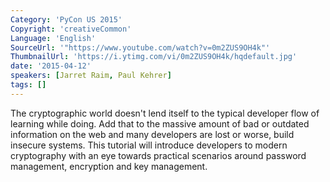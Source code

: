 ```yaml
---
Category: 'PyCon US 2015'
Copyright: 'creativeCommon'
Language: 'English'
SourceUrl: '"https://www.youtube.com/watch?v=0m2ZUS9OH4k"'
ThumbnailUrl: 'https://i.ytimg.com/vi/0m2ZUS9OH4k/hqdefault.jpg'
date: '2015-04-12'
speakers: [Jarret Raim, Paul Kehrer]
tags: []
---
```

The cryptographic world doesn't lend itself to the typical developer flow of learning while doing. Add that to the massive amount of bad or outdated information on the web and many developers are lost or worse, build insecure systems. This tutorial will introduce developers to modern cryptography with an eye towards practical scenarios around password management, encryption and key management.

